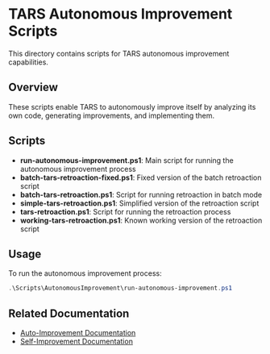 # TARS Autonomous Improvement Scripts

This directory contains scripts for TARS autonomous improvement capabilities.

## Overview

These scripts enable TARS to autonomously improve itself by analyzing its own code, generating improvements, and implementing them.

## Scripts

- **run-autonomous-improvement.ps1**: Main script for running the autonomous improvement process
- **batch-tars-retroaction-fixed.ps1**: Fixed version of the batch retroaction script
- **batch-tars-retroaction.ps1**: Script for running retroaction in batch mode
- **simple-tars-retroaction.ps1**: Simplified version of the retroaction script
- **tars-retroaction.ps1**: Script for running the retroaction process
- **working-tars-retroaction.ps1**: Known working version of the retroaction script

## Usage

To run the autonomous improvement process:

```powershell
.\Scripts\AutonomousImprovement\run-autonomous-improvement.ps1
```

## Related Documentation

- [Auto-Improvement Documentation](../docs/features/auto-improvement.md)
- [Self-Improvement Documentation](../docs/features/self-improvement.md)

